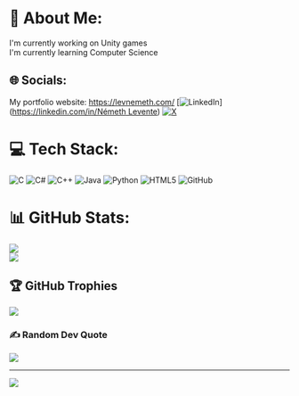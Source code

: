 # 💫 About Me:
I'm currently working on Unity games<br>I'm currently learning Computer Science


## 🌐 Socials:
My portfolio website: https://levnemeth.com/
[![LinkedIn](https://img.shields.io/badge/LinkedIn-%230077B5.svg?logo=linkedin&logoColor=white)]([https://linkedin.com/in/Németh Levente](https://www.linkedin.com/in/n%C3%A9meth-levente-35b591234/)) [![X](https://img.shields.io/badge/X-black.svg?logo=X&logoColor=white)](https://x.com/@FireGamesDev1) 

# 💻 Tech Stack:
![C](https://img.shields.io/badge/c-%2300599C.svg?style=for-the-badge&logo=c&logoColor=white) ![C#](https://img.shields.io/badge/c%23-%23239120.svg?style=for-the-badge&logo=csharp&logoColor=white) ![C++](https://img.shields.io/badge/c++-%2300599C.svg?style=for-the-badge&logo=c%2B%2B&logoColor=white) ![Java](https://img.shields.io/badge/java-%23ED8B00.svg?style=for-the-badge&logo=openjdk&logoColor=white) ![Python](https://img.shields.io/badge/python-3670A0?style=for-the-badge&logo=python&logoColor=ffdd54) ![HTML5](https://img.shields.io/badge/html5-%23E34F26.svg?style=for-the-badge&logo=html5&logoColor=white) ![GitHub](https://img.shields.io/badge/github-%23121011.svg?style=for-the-badge&logo=github&logoColor=white)
# 📊 GitHub Stats:
![](https://github-readme-streak-stats.herokuapp.com/?user=FireGamesDev&theme=dark&hide_border=false)<br/>
![](https://github-readme-stats.vercel.app/api/top-langs/?username=FireGamesDev&theme=dark&hide_border=false&include_all_commits=true&count_private=true&layout=compact)

## 🏆 GitHub Trophies
![](https://github-profile-trophy.vercel.app/?username=FireGamesDev&theme=radical&no-frame=false&no-bg=true&margin-w=4)

### ✍️ Random Dev Quote
![](https://quotes-github-readme.vercel.app/api?type=horizontal&theme=dark)

---
[![](https://visitcount.itsvg.in/api?id=FireGamesDev&icon=0&color=0)](https://visitcount.itsvg.in)

<!-- Proudly created with GPRM ( https://gprm.itsvg.in ) -->
